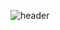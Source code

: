 ![header](https://capsule-render.vercel.app/api?type=venom&color=2b90d9&height=200&section=header&text=장종민&fontSize=30&fontColor=d9e1e8)
